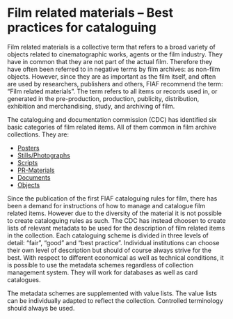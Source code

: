 # Film related materials – Best practices for cataloguing

Film related materials is a collective term that refers to a broad variety of objects related to cinematographic works, agents or the film industry. They have in common that they are not part of the actual film. Therefore they have often been referred to in negative terms by film archives: as non-film objects. However, since they are as important as the film itself, and often are used by researchers, publishers and others, FIAF recommend the term: “Film related materials”. The term refers to all items or records used in, or generated in
the pre-production, production, publicity, distribution, exhibition and merchandising, study, and archiving of film.

The cataloguing and documentation commission (CDC) has identified six basic categories of film related items. All of them common in film archive collections. They are:

- [Posters](posters.md)
- [Stills/Photographs](stills.md)
- [Scripts](scripts.md)
- [PR-Materials](pr_materials.md)
- [Documents](documents.md)
- [Objects](objects.md)

Since the publication of the first FIAF cataloguing rules for film, there has been a demand for instructions of how to manage and catalogue film related items. However due to the diversity of the material it is not possible to create cataloguing rules as such. The CDC has instead choosen to create lists of relevant metadata to be used for the description of film related items in the collection. Each cataloguing scheme is divided in three levels of detail: “fair”, “good” and “best practice”. Individual institutions can choose their own level of description but should of course always strive for the best. With respect to different economical as well as technical conditions, it is possible to use the metadata schemes regardless of collection management system. They will work for databases as well as card catalogues.

The metadata schemes are supplemented with value lists. The value lists can be individually adapted to reflect the collection. Controlled terminology should always be used.


